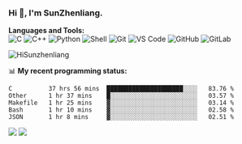 
### Hi 👋, I'm SunZhenliang.



**Languages and Tools:**  
![C](https://img.shields.io/badge/-00599C?style=flat-square&logo=c&logoColor=white)
![C++](https://img.shields.io/badge/-C++-00599C?style=flat-square&logo=c%2B%2B&logoColor=white)
![Python](https://img.shields.io/badge/-Python-8fcfd1?style=flat-square&logo=Python)
![Shell](https://img.shields.io/badge/-Shell-blasck?style=flat-square&logo=Shell)
![Git](https://img.shields.io/badge/-Git-black?style=flat-square&logo=git)
![VS Code](https://img.shields.io/badge/-VS%20Code-007ACC?style=flat-square&logo=visual-studio-code)
![GitHub](https://img.shields.io/badge/-GitHub-181717?style=flat-square&logo=github)
![GitLab](https://img.shields.io/badge/-GitLab-FCA121?style=flat-square&logo=gitlab)

<img   src="https://github-readme-stats.vercel.app/api?username=HiSunzhenliang&count_private=true&show_icons=true" alt="HiSunzhenliang" />

📊 **My recent programming status:**
<!--START_SECTION:waka-->
```text
C          37 hrs 56 mins  █████████████████████░░░░   83.76 % 
Other      1 hr 37 mins    █░░░░░░░░░░░░░░░░░░░░░░░░   03.57 % 
Makefile   1 hr 25 mins    ▓░░░░░░░░░░░░░░░░░░░░░░░░   03.14 % 
Bash       1 hr 10 mins    ▓░░░░░░░░░░░░░░░░░░░░░░░░   02.58 % 
JSON       1 hr 8 mins     ▓░░░░░░░░░░░░░░░░░░░░░░░░   02.51 % 
```
<!--END_SECTION:waka-->
[![](https://img.shields.io/ubuntu/v/ubuntu-wallpapers)](https://kubuntu.org/)
![](https://visitor-badge.glitch.me/badge?page_id=HiSunzhenliang.readme)

